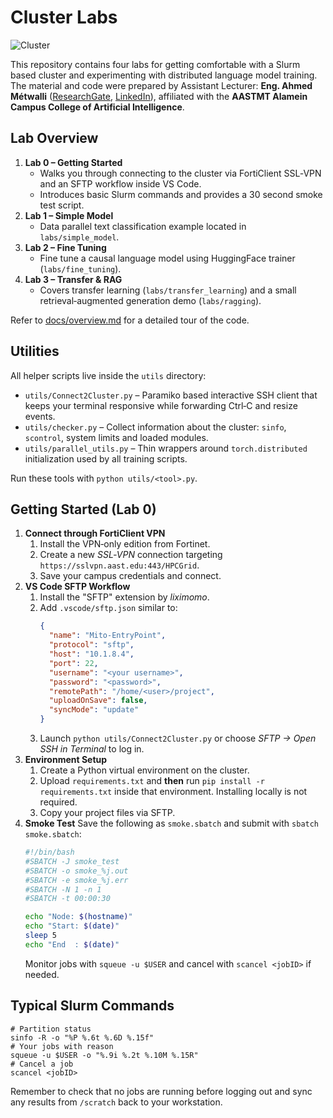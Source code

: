 # Cluster Labs

![Cluster](docs/Cluster.gif)

This repository contains four labs for getting comfortable with a Slurm based cluster and experimenting with distributed language model training.  The material and code were prepared by Assistant Lecturer: **Eng. Ahmed Métwalli** ([ResearchGate](https://www.researchgate.net/profile/Ahmed-Metwalli), [LinkedIn](https://www.linkedin.com/in/ahmed-m%C3%A9twalli/)), affiliated with the **AASTMT Alamein Campus College of Artificial Intelligence**.

## Lab Overview

1. **Lab 0 – Getting Started**
   - Walks you through connecting to the cluster via FortiClient SSL‑VPN and an SFTP workflow inside VS Code.
   - Introduces basic Slurm commands and provides a 30 second smoke test script.
2. **Lab 1 – Simple Model**
   - Data parallel text classification example located in `labs/simple_model`.
3. **Lab 2 – Fine Tuning**
   - Fine tune a causal language model using HuggingFace trainer (`labs/fine_tuning`).
4. **Lab 3 – Transfer & RAG**
   - Covers transfer learning (`labs/transfer_learning`) and a small retrieval‑augmented generation demo (`labs/ragging`).

Refer to [docs/overview.md](docs/overview.md) for a detailed tour of the code.

## Utilities

All helper scripts live inside the `utils` directory:

- `utils/Connect2Cluster.py` – Paramiko based interactive SSH client that keeps your terminal responsive while forwarding Ctrl‑C and resize events.
- `utils/checker.py` – Collect information about the cluster: `sinfo`, `scontrol`, system limits and loaded modules.
- `utils/parallel_utils.py` – Thin wrappers around `torch.distributed` initialization used by all training scripts.

Run these tools with `python utils/<tool>.py`.

## Getting Started (Lab 0)

1. **Connect through FortiClient VPN**
   1. Install the VPN‑only edition from Fortinet.
   2. Create a new *SSL‑VPN* connection targeting `https://sslvpn.aast.edu:443/HPCGrid`.
   3. Save your campus credentials and connect.
2. **VS Code SFTP Workflow**
   1. Install the "SFTP" extension by *liximomo*.
   2. Add `.vscode/sftp.json` similar to:
      ```json
      {
        "name": "Mito-EntryPoint",
        "protocol": "sftp",
        "host": "10.1.8.4",
        "port": 22,
        "username": "<your username>",
        "password": "<password>",
        "remotePath": "/home/<user>/project",
        "uploadOnSave": false,
        "syncMode": "update"
      }
      ```
   3. Launch `python utils/Connect2Cluster.py` or choose *SFTP → Open SSH in Terminal* to log in.
3. **Environment Setup**
   1. Create a Python virtual environment on the cluster.
   2. Upload `requirements.txt` and **then** run `pip install -r requirements.txt` inside that environment. Installing locally is not required.
   3. Copy your project files via SFTP.
4. **Smoke Test**
   Save the following as `smoke.sbatch` and submit with `sbatch smoke.sbatch`:
   ```bash
   #!/bin/bash
   #SBATCH -J smoke_test
   #SBATCH -o smoke_%j.out
   #SBATCH -e smoke_%j.err
   #SBATCH -N 1 -n 1
   #SBATCH -t 00:00:30

   echo "Node: $(hostname)"
   echo "Start: $(date)"
   sleep 5
   echo "End  : $(date)"
   ```
   Monitor jobs with `squeue -u $USER` and cancel with `scancel <jobID>` if needed.

## Typical Slurm Commands

```
# Partition status
sinfo -R -o "%P %.6t %.6D %.15f"
# Your jobs with reason
squeue -u $USER -o "%.9i %.2t %.10M %.15R"
# Cancel a job
scancel <jobID>
```

Remember to check that no jobs are running before logging out and sync any results from `/scratch` back to your workstation.
